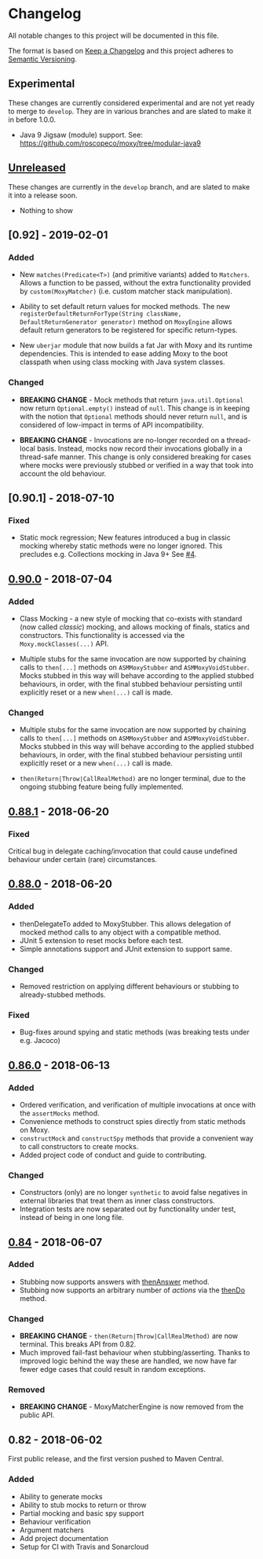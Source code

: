 # Changelog

All notable changes to this project will be documented in this file.

The format is based on [Keep a Changelog](http://keepachangelog.com/en/1.0.0/)
and this project adheres to [Semantic Versioning](http://semver.org/spec/v2.0.0.html).

## Experimental

These changes are currently considered experimental and are not yet ready
to merge to `develop`. They are in various branches and are slated to
make it in before 1.0.0.
  
- Java 9 Jigsaw (module) support.
  See: https://github.com/roscopeco/moxy/tree/modular-java9
  
## [Unreleased]

These changes are currently in the `develop` branch, and are slated
to make it into a release soon.

- Nothing to show

## [0.92] - 2019-02-01

### Added

- New `matches(Predicate<T>)` (and primitive variants) added to
  `Matchers`. Allows a function to be passed, without the extra functionality
  provided by `custom(MoxyMatcher)` (i.e. custom matcher stack manipulation).
  
- Ability to set default return values for mocked methods. The new 
  `registerDefaultReturnForType(String className, DefaultReturnGenerator generator)`
  method on `MoxyEngine` allows default return generators to be registered for 
  specific return-types.
  
- New `uberjar` module that now builds a fat Jar with Moxy and its runtime dependencies.
  This is intended to ease adding Moxy to the boot classpath when using class mocking
  with Java system classes.
  
### Changed 

- **BREAKING CHANGE** - Mock methods that return `java.util.Optional` now
  return `Optional.empty()` instead of `null`. This change is in keeping with
  the notion that `Optional` methods should never return `null`, and is considered
  of low-impact in terms of API incompatibility.
  
- **BREAKING CHANGE** - Invocations are no-longer recorded on a thread-local basis.
  Instead, mocks now record their invocations globally in a thread-safe manner.
  This change is only considered breaking for cases where mocks were previously
  stubbed or verified in a way that took into account the old behaviour.

## [0.90.1] - 2018-07-10

### Fixed

- Static mock regression; New features introduced a bug in classic mocking
  whereby static methods were no longer ignored. This precludes e.g.
  Collections mocking in Java 9+ See [#4](https://github.com/roscopeco/moxy/issues/4). 

## [0.90.0] - 2018-07-04

### Added
- Class Mocking - a new style of mocking that co-exists with standard
  (now called _classic_) mocking, and allows mocking of finals, statics and
  constructors. This functionality is accessed via the `Moxy.mockClasses(...)`
  API.
  
- Multiple stubs for the same invocation are now supported by chaining
  calls to `then[...]` methods on `ASMMoxyStubber` and `ASMMoxyVoidStubber`.
  Mocks stubbed in this way will behave according to the applied stubbed 
  behaviours, in order, with the final stubbed behaviour persisting until
  explicitly reset or a new `when(...)` call is made.
  
### Changed

- Multiple stubs for the same invocation are now supported by chaining
  calls to `then[...]` methods on `ASMMoxyStubber` and `ASMMoxyVoidStubber`.
  Mocks stubbed in this way will behave according to the applied stubbed 
  behaviours, in order, with the final stubbed behaviour persisting until
  explicitly reset or a new `when(...)` call is made.
  
- `then(Return|Throw|CallRealMethod)` are
  no longer terminal, due to the ongoing stubbing feature being 
  fully implemented.
  
## [0.88.1] - 2018-06-20

### Fixed

Critical bug in delegate caching/invocation that could cause undefined behaviour
under certain (rare) circumstances.

## [0.88.0] - 2018-06-20

### Added

- thenDelegateTo added to MoxyStubber. This allows delegation
  of mocked method calls to any object with a compatible method.
- JUnit 5 extension to reset mocks before each test.
- Simple annotations support and JUnit extension to support same.

### Changed

- Removed restriction on applying different behaviours or stubbing to
  already-stubbed methods.
  
### Fixed

- Bug-fixes around spying and static methods (was breaking tests under e.g. Jacoco)

## [0.86.0] - 2018-06-13

### Added

- Ordered verification, and verification of multiple invocations at once
  with the `assertMocks` method.
- Convenience methods to construct spies directly from static methods
  on Moxy.
- `constructMock` and `constructSpy` methods that provide a
  convenient way to call constructors to create mocks.
- Added project code of conduct and guide to contributing.

### Changed

- Constructors (only) are no longer `synthetic` to avoid false
  negatives in external libraries that treat them as inner class
  constructors.
- Integration tests are now separated out by functionality under
  test, instead of being in one long file.
   
## [0.84] - 2018-06-07

### Added

- Stubbing now supports answers with [thenAnswer](https://roscopeco.github.io/moxy/com/roscopeco/moxy/api/MoxyStubber.html#thenAnswer-com.roscopeco.moxy.api.AnswerProvider-) method.
- Stubbing now supports an arbitrary number of _actions_
  via the [thenDo](https://roscopeco.github.io/moxy/com/roscopeco/moxy/api/MoxyStubber.html#thenDo-java.util.function.Consumer-) method.

### Changed

- **BREAKING CHANGE** - `then(Return|Throw|CallRealMethod)` are
  now terminal. This breaks API from 0.82.
- Much improved fail-fast behaviour when stubbing/asserting.
  Thanks to improved logic behind the way these are handled,
  we now have far fewer edge cases that could result in random
  exceptions.
  
### Removed

- **BREAKING CHANGE** - MoxyMatcherEngine is now removed from the 
  public API.

## 0.82 - 2018-06-02

First public release, and the first version pushed to Maven Central.

### Added

- Ability to generate mocks
- Ability to stub mocks to return or throw
- Partial mocking and basic spy support
- Behaviour verification
- Argument matchers
- Add project documentation
- Setup for CI with Travis and Sonarcloud

[Unreleased]: https://github.com/roscopeco/moxy/compare/v0.90.1...develop
[0.90.0]: https://github.com/roscopeco/moxy/compare/v0.90.0...v0.90.1
[0.90.0]: https://github.com/roscopeco/moxy/compare/v0.88.0...v0.90.0
[0.88.1]: https://github.com/roscopeco/moxy/compare/v0.88.0...v0.88.1
[0.88.0]: https://github.com/roscopeco/moxy/compare/v0.86.0...v0.88.0
[0.86.0]: https://github.com/roscopeco/moxy/compare/v0.84...v0.86.0
[0.84]: https://github.com/roscopeco/moxy/compare/v0.82...v0.84
